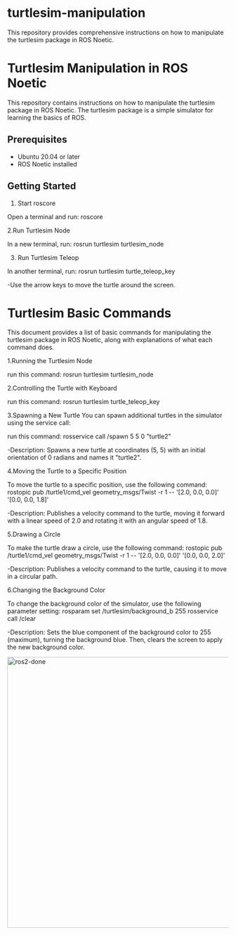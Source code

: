 # turtlesim-manipulation
This repository provides comprehensive instructions on how to manipulate the turtlesim package in ROS Noetic.
# Turtlesim Manipulation in ROS Noetic

This repository contains instructions on how to manipulate the turtlesim package in ROS Noetic. The turtlesim package is a simple simulator for learning the basics of ROS.

## Prerequisites

- Ubuntu 20.04 or later
- ROS Noetic installed

## Getting Started

1. Start roscore

Open a terminal and run:
roscore

2.Run Turtlesim Node

In a new terminal, run:
rosrun turtlesim turtlesim_node

3. Run Turtlesim Teleop

In another terminal, run:
rosrun turtlesim turtle_teleop_key

-Use the arrow keys to move the turtle around the screen.

# Turtlesim Basic Commands

This document provides a list of basic commands for manipulating the turtlesim package in ROS Noetic, along with explanations of what each command does.

1.Running the Turtlesim Node

run this command:
rosrun turtlesim turtlesim_node

2.Controlling the Turtle with Keyboard

run this command:
rosrun turtlesim turtle_teleop_key

3.Spawning a New Turtle
You can spawn additional turtles in the simulator using the service call:

run this command:
rosservice call /spawn 5 5 0 "turtle2"

-Description: Spawns a new turtle at coordinates (5, 5) with an initial orientation of 0 radians and names it "turtle2".

4.Moving the Turtle to a Specific Position

To move the turtle to a specific position, use the following command:
rostopic pub /turtle1/cmd_vel geometry_msgs/Twist -r 1 -- '[2.0, 0.0, 0.0]' '[0.0, 0.0, 1.8]'

-Description: Publishes a velocity command to the turtle, moving it forward with a linear speed of 2.0 and rotating it with an angular speed of 1.8.


5.Drawing a Circle

To make the turtle draw a circle, use the following command:
rostopic pub /turtle1/cmd_vel geometry_msgs/Twist -r 1 -- '[2.0, 0.0, 0.0]' '[0.0, 0.0, 2.0]'

-Description: Publishes a velocity command to the turtle, causing it to move in a circular path.

6.Changing the Background Color

To change the background color of the simulator, use the following parameter setting:
rosparam set /turtlesim/background_b 255
rosservice call /clear

-Description: Sets the blue component of the background color to 255 (maximum), turning the background blue. Then, clears the screen to apply the new background color.

<img width="617" alt="ros2-done" src="https://github.com/user-attachments/assets/27f982f7-c39f-467a-b148-083ae6809c5d">
